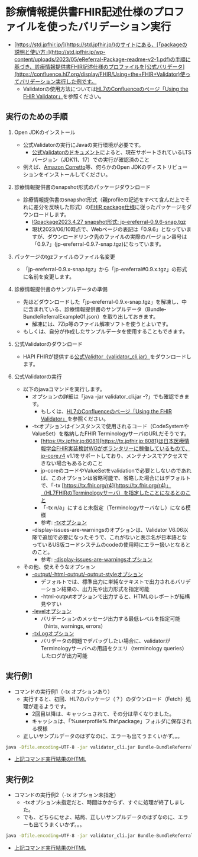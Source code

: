 # 診療情報提供書FHIR記述仕様のプロファイルを使ったバリデーション実行

* [https://std.jpfhir.jp/](https://std.jpfhir.jp/)のサイトにある、[「packageの説明と使い方」](http://std.jpfhir.jp/wp-content/uploads/2023/05/eReferral-Package-readme-v2-1.pdf)の手順に基づき、診療情報提供書FHIR記述仕様のプロファイルを[公式バリデータ](https://confluence.hl7.org/display/FHIR/Using+the+FHIR+Validator)使ってバリデーション実行した例です。
    * Validatorの使用方法については[HL7のConfluenceのページ「Using the FHIR Validator」](https://confluence.hl7.org/display/FHIR/Using+the+FHIR+Validator)を参照ください。

## 実行のための手順

1. Open JDKのインストール
    * 公式Validatorの実行にJavaの実行環境が必要です。
        * [公式Validatorのドキュメント](https://confluence.hl7.org/display/FHIR/Using+the+FHIR+Validator#UsingtheFHIRValidator-JDKVersion)によると、現在サポートされているLTSバージョン（JDK11、17）での実行が確認済のこと
    * 例えば、[Amazon Corretto](https://aws.amazon.com/jp/corretto)等、何らかのOpen JDKのディストリビューションをインストールしてください。

1. 診療情報提供書のsnapshot形式のパッケージダウンロード
    * 診療情報提供書のsnapshot形式（親profileの記述をすべて含んだ上でそれに差分を反映した形式）の[FHIR package仕様](https://registry.fhir.org/learn)に従ったパッケージをダウンロードします。
        * [IGpackage2023.4.27 snapshot形式: jp-ereferral-0.9.6-snap.tgz](https://jpfhir.jp/fhir/eReferral/jp-ereferral-0.9.7-snap.tgz)
        * 現状2023/06/10時点で、Webページの表記は「0.9.6」となっていますが、ダウンロードリンク先のファイルの実際のバージョン番号は「0.9.7」(jp-ereferral-0.9.7-snap.tgz)になっています。

1. パッケージのtgzファイルのファイル名変更
    * 「jp-ereferral-0.9.x-snap.tgz」から「jp-ereferral#0.9.x.tgz」の形式に名前を変更します。

1. 診療情報提供書のサンプルデータの準備
    * 先ほどダウンロードした「jp-ereferral-0.9.x-snap.tgz」を解凍し、中に含まれている、診療情報提供書のサンプルデータ（Bundle-BundleReferralExample01.json）を取り出しておきます。
        * 解凍には、7Zip等のファイル解凍ソフトを使うとよいです。    
    * もしくは、自分が作成したサンプルデータを使用することもできます。

1. 公式Validatorのダウンロード
    * HAPI FHIRが提供する[公式Validtor（validator_cli.jar）](https://github.com/hapifhir/org.hl7.fhir.core/releases/latest/download/validator_cli.jar)をダウンロードします。

1. 公式Validatorの実行
    * 以下のjavaコマンドを実行します。        
        * オプションの詳細は「java -jar validator_cli.jar -?」でも確認できます。
            * もしくは、[HL7のConfluenceのページ「Using the FHIR Validator」](https://confluence.hl7.org/display/FHIR/Using+the+FHIR+Validator)を参照ください。        
        * -txオプションはインスタンスで使用されるコード（CodeSystemやValueSet）を格納したFHIR TerminologyサーバのURLだそうです。
            * [https://tx.jpfhir.jp:8081](https://tx.jpfhir.jp:8081)は日本医療情報学会FHIR実装検討WGがボランタリーに稼働しているもので、jp-core.r4 v1.1をサポートしており、メンテナンスでアクセスできない場合もあるとのこと
            * jp-coreのコードやValueSetをvalidationで必要としないのであれば、このオプションは省略可能で、省略した場合にはデフォルトで、「-tx [https://tx.fhir.org/r4](https://tx.fhir.org/r4)」（HL7FHIRのTerminologyサーバ）を指定したことになるとのこと
            * 「-tx n/a」にすると未指定（Terminologyサーバなし）になる模様
            * 参考: [-txオプション](https://confluence.hl7.org/display/FHIR/Using+the+FHIR+Validator#UsingtheFHIRValidator-TerminologyServer)
        * -display-issues-are-warningsのオプションは、Validator V6.06以降で追加で必要になったそうで、これがないと表示名が日本語となっているUS版コードシステムのcodeの使用時にエラー扱いとなるとのこと。
          * 参考: [-display-issues-are-warningsオプション](https://confluence.hl7.org/display/FHIR/Using+the+FHIR+Validator#UsingtheFHIRValidator-Displaywarnings)
    * その他、使えそうなオプション
      * [-output/-html-output/-output-styleオプション](https://confluence.hl7.org/display/FHIR/Using+the+FHIR+Validator#UsingtheFHIRValidator-ManagingOutput)
        * デフォルトでは、標準出力に単純なテキストで出力されるバリデーション結果の、出力先や出力形式を指定可能
        * -html-outputオプションで出力すると、HTMLのレポートが結構見やすい
      * [-levelオプション](https://confluence.hl7.org/display/FHIR/Using+the+FHIR+Validator#UsingtheFHIRValidator-Level)
        * バリデーションのメッセージ出力する最低レベルを指定可能（hints, warnings, errors）
      * [-txLogオプション](https://confluence.hl7.org/display/FHIR/Using+the+FHIR+Validator#UsingtheFHIRValidator-Logging)
        * バリデータの問題でデバッグしたい場合に、validatorがTerminologyサーバへの用語をクエリ（terminology queries）したログが出力可能        
      

## 実行例1
* コマンドの実行例1（-tx オプションあり）    
    * 実行すると、初回、HL7のパッケージ（？）のダウンロード（Fetch）処理が走るようです。
        * 2回目以降は、キャッシュされて、その分は早くなりました。
        * キャッシュは、「%userprofile%\.fhir\package」フォルダに保存される模様
    * 正しいサンプルデータのはずなのに、エラーも出てうまくいかず。。。

```sh
java -Dfile.encoding=UTF-8 -jar validator_cli.jar Bundle-BundleReferralExample01.json -display-issues-are-warnings -ig jp-ereferral#0.9.7.tgz -tx https://tx.jpfhir.jp:8081 -html-output validation.html -txLog txLog.txt
```

* [上記コマンド実行結果のHTML](validation.html)


## 実行例2
* コマンドの実行例2（-tx オプション未指定）     
    * -txオプション未指定だと、時間はかからず、すぐに処理が終了しました。
    * でも、どちらにせよ、結局、正しいサンプルデータのはずなのに、エラーも出てうまくいかず。。。    
```sh
java -Dfile.encoding=UTF-8 -jar validator_cli.jar Bundle-BundleReferralExample01.json -display-issues-are-warnings -ig jp-ereferral#0.9.7.tgz -tx n/a -html-output validation_no_tx.html
```

* [上記コマンド実行結果のHTML](validation_no_tx.html)
